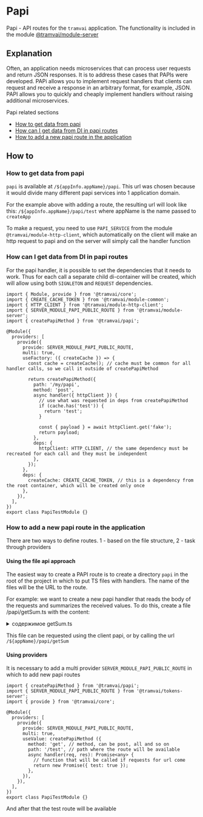 # Papi

Papi - API routes for the `tramvai` application. The functionality is included in the module [@tramvai/module-server](references/modules/server.md)

## Explanation

Often, an application needs microservices that can process user requests and return JSON responses. It is to address these cases that PAPIs were developed. PAPi allows you to implement request handlers that clients can request and receive a response in an arbitrary format, for example, JSON. PAPI allows you to quickly and cheaply implement handlers without raising additional microservices.

Papi related sections

- [How to get data from papi](#How-to-get-data-from-papi)
- [How can I get data from DI in papi routes](#How-can-I-get-data-from-DI-in-papi-routes)
- [How to add a new papi route in the application](#-How-to-add-a-new-papi-route-in-the-application)

## How to

### How to get data from papi

`papi` is available at `/${appInfo.appName}/papi`. This url was chosen because it would divide many different papi services into 1 application domain.

For the example above with adding a route, the resulting url will look like this: `/${appInfo.appName}/papi/test` where appName is the name passed to` createApp`

To make a request, you need to use `PAPI_SERVICE` from the module `@tramvai/module-http-client`, which automatically on the client will make an http request to papi and on the server will simply call the handler function

### How can I get data from DI in papi routes

For the papi handler, it is possible to set the dependencies that it needs to work. Thus for each call a separate child di-container will be created, which will allow using both `SIGNLETON` and `REQUEST` dependencies.

```tsx
import { Module, provide } from '@tramvai/core';
import { CREATE_CACHE_TOKEN } from '@tramvai/module-common';
import { HTTP_CLIENT } from '@tramvai/module-http-client';
import { SERVER_MODULE_PAPI_PUBLIC_ROUTE } from '@tramvai/module-server';
import { createPapiMethod } from '@tramvai/papi';

@Module({
  providers: [
    provide({
      provide: SERVER_MODULE_PAPI_PUBLIC_ROUTE,
      multi: true,
      useFactory: ({ createCache }) => {
        const cache = createCache(); // cache must be common for all handler calls, so we call it outside of createPapiMethod

        return createPapiMethod({
          path: '/my/papi',
          method: 'post',
          async handler({ httpClient }) {
            // use what was requested in deps from createPapiMethod
            if (cache.has('test')) {
              return 'test';
            }

            const { payload } = await httpClient.get('fake');
            return payload;
          },
          deps: {
            httpClient: HTTP_CLIENT, // the same dependency must be recreated for each call and they must be independent
          },
        });
      },
      deps: {
        createCache: CREATE_CACHE_TOKEN, // this is a dependency from the root container, which will be created only once
      },
    }),
  ],
})
export class PapiTestModule {}
```

### How to add a new papi route in the application

There are two ways to define routes. 1 - based on the file structure, 2 - task through providers

#### Using the file api approach

The easiest way to create a PAPI route is to create a directory `papi` in the root of the project in which to put TS files with handlers. The name of the files will be the URL to the route.

For example: we want to create a new papi handler that reads the body of the requests and summarizes the received values. To do this, create a file /papi/getSum.ts with the content:

<p>
<details>
<summary>содержимое getSum.ts</summary>

@inline ../../../examples/how-to/server-add-file-api/papi/getSum.ts

</details>
</p>

This file can be requested using the client papi, or by calling the url `/${appName}/papi/getSum`

#### Using providers

It is necessary to add a multi provider `SERVER_MODULE_PAPI_PUBLIC_ROUTE` in which to add new papi routes

```tsx
import { createPapiMethod } from '@tramvai/papi';
import { SERVER_MODULE_PAPI_PUBLIC_ROUTE } from '@tramvai/tokens-server';
import { provide } from '@tramvai/core';

@Module({
  providers: [
    provide({
      provide: SERVER_MODULE_PAPI_PUBLIC_ROUTE,
      multi: true,
      useValue: createPapiMethod ({
        method: 'get', // method, can be post, all and so on
        path: '/test', // path where the route will be available
        async handler(req, res): Promise<any> {
          // function that will be called if requests for url come
          return new Promise({ test: true });
        },
      }),
    }),
  ],
})
export class PapiTestModule {}
```

And after that the test route will be available
